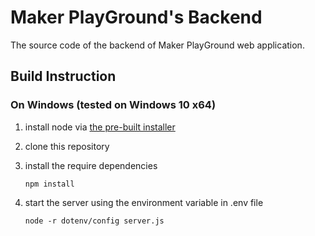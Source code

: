 # Maker PlayGround's Backend

The source code of the backend of Maker PlayGround web application.

<!--## Browser Compatibility-->

## Build Instruction

### On Windows (tested on Windows 10 x64)
1. install node via [the pre-built installer](https://nodejs.org/en/download/)
2. clone this repository
3. install the require dependencies

    `npm install`

4. start the server using the environment variable in .env file

    `node -r dotenv/config server.js`

<!--### On Linux (tested on Ubuntu 16.04 LTS)-->

<!--### On OS X (tested on OS X EI Capitan)
1. install Xcode's command line tool 
        
    `xcode-select --install`

2. install required dependency using homebrew
    
    `brew install pkg-config cairo pango libpng jpeg giflib`

3. install node via nvm
4. install CLI tool for Angular

    `npm install -g @angular/cli`

5. clone this repository
6. `npm install`-->